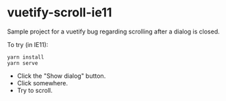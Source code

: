 # vuetify-scroll-ie11

Sample project for a vuetify bug regarding scrolling after a dialog is closed.

To try (in IE11):

```
yarn install
yarn serve
```

- Click the "Show dialog" button.
- Click somewhere.
- Try to scroll.
